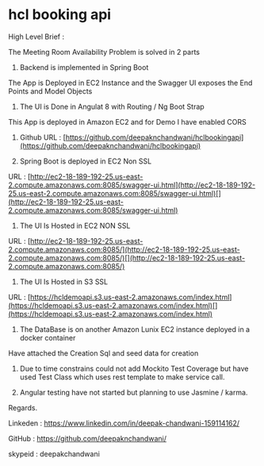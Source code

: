 # hcl booking api
High Level Brief :

The Meeting Room Availability Problem is solved in 2 parts

1. Backend is implemented in Spring Boot

The App is Deployed in EC2 Instance and the Swagger UI exposes the End Points and Model Objects

1. The UI is Done in Angulat 8 with Routing / Ng Boot Strap

This App is deployed in Amazon EC2 and for Demo I have enabled CORS

1. Github URL : [https://github.com/deepaknchandwani/hclbookingapi](https://github.com/deepaknchandwani/hclbookingapi)

1. Spring Boot is deployed in EC2 Non SSL

 URL : [http://ec2-18-189-192-25.us-east-2.compute.amazonaws.com:8085/swagger-ui.html](http://ec2-18-189-192-25.us-east-2.compute.amazonaws.com:8085/swagger-ui.html)[](http://ec2-18-189-192-25.us-east-2.compute.amazonaws.com:8085/swagger-ui.html)


1. The UI Is Hosted in EC2 NON SSL

 URL : [http://ec2-18-189-192-25.us-east-2.compute.amazonaws.com:8085/](http://ec2-18-189-192-25.us-east-2.compute.amazonaws.com:8085/)[](http://ec2-18-189-192-25.us-east-2.compute.amazonaws.com:8085/)
 
1. The UI Is Hosted in S3 SSL

 URL : [https://hcldemoapi.s3.us-east-2.amazonaws.com/index.html](https://hcldemoapi.s3.us-east-2.amazonaws.com/index.html)[](https://hcldemoapi.s3.us-east-2.amazonaws.com/index.html) 

1. The DataBase is on another Amazon Lunix EC2 instance deployed in a docker container

Have attached the Creation Sql and seed data for creation

1. Due to time constrains could not add Mockito Test Coverage but have used Test Class which uses rest template to make service call.

1. Angular testing have not started but planning to use Jasmine / karma.

Regards.

Linkeden : https://www.linkedin.com/in/deepak-chandwani-159114162/

GitHub   : https://github.com/deepaknchandwani/

skypeid  : deepakchandwani
